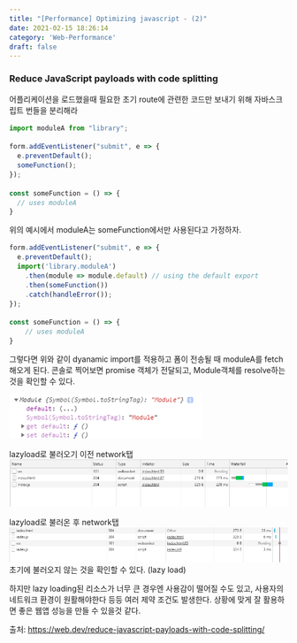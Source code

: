 ```yaml
---
title: "[Performance] Optimizing javascript - (2)"
date: 2021-02-15 18:26:14
category: 'Web-Performance'
draft: false
---
```


### Reduce JavaScript payloads with code splitting

어플리케이션을 로드했을때 필요한 초기 route에 관련한 코드만 보내기 위해 자바스크립트 번들을 분리해라

```js
import moduleA from "library";

form.addEventListener("submit", e => {
  e.preventDefault();
  someFunction();
});

const someFunction = () => {
  // uses moduleA
}
```



위의 예시에서 moduleA는 someFunction에서만 사용된다고 가정하자.

```js
form.addEventListener("submit", e => {
  e.preventDefault();
  import('library.moduleA')
    .then(module => module.default) // using the default export
    .then(someFunction())
    .catch(handleError());
});

const someFunction = () => {
    // uses moduleA
}
```
그렇다면 위와 같이 dyanamic import를 적용하고 폼이 전송될 때 moduleA를 fetch 해오게 된다. 콘솔로 찍어보면 promise 객체가 전달되고, Module객체를 resolve하는 것을 확인할 수 있다.

![module_object](./img/module_object.png)

lazyload로 불러오기 이전 network탭
![before_lazyload](./img/before_lazyload.png)

lazyload로 불러온 후 network탭
![after_lazyload](./img/after_lazyload.png)
초기에 불러오지 않는 것을 확인할 수 있다. (lazy load)

하지만 lazy loading된 리소스가 너무 큰 경우엔 사용감이 떨어질 수도 있고, 사용자의 네트워크 환경이 원활해야한다 등등 여러 제약 조건도 발생한다. 상황에 맞게 잘 활용하면 좋은 웹앱 성능을 만들 수 있을것 같다.

출처:
https://web.dev/reduce-javascript-payloads-with-code-splitting/